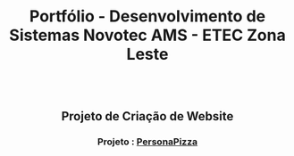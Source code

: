 
<div align="center"> 
  
# Portfólio - Desenvolvimento de Sistemas Novotec AMS - ETEC Zona Leste

<br></br>

## Projeto de Criação de Website
<div align="center">

### Projeto : <a href="https://github.com/P4BLOll/Persona-Pizza"> PersonaPizza </a> 
</div>

</div>
